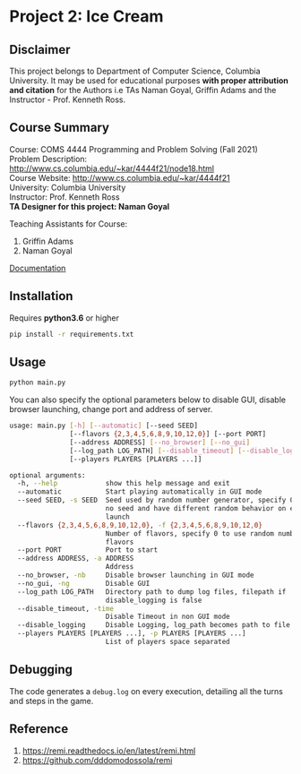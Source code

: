 # Project 2: Ice Cream

## Disclaimer
This project belongs to Department of Computer Science, Columbia University. It may be used for educational purposes **with proper attribution and citation** for the Authors i.e TAs Naman Goyal, Griffin Adams and the Instructor - Prof. Kenneth Ross.

## Course Summary

Course: COMS 4444 Programming and Problem Solving (Fall 2021)  
Problem Description: http://www.cs.columbia.edu/~kar/4444f21/node18.html  
Course Website: http://www.cs.columbia.edu/~kar/4444f21  
University: Columbia University  
Instructor: Prof. Kenneth Ross  
**TA Designer for this project: Naman Goyal**

Teaching Assistants for Course:
1. Griffin Adams
1. Naman Goyal

[Documentation](https://docs.google.com/document/d/1wCQZNEupmkwjPrOVFU3S3sMxz16ph3gBDZg0aunx46Q/edit?usp=sharing)

## Installation

Requires **python3.6** or higher

```bash
pip install -r requirements.txt
```

## Usage

```bash
python main.py
```

You can also specify the optional parameters below to disable GUI, disable browser launching, change port and address of server.

```bash
usage: main.py [-h] [--automatic] [--seed SEED]
               [--flavors {2,3,4,5,6,8,9,10,12,0}] [--port PORT]
               [--address ADDRESS] [--no_browser] [--no_gui]
               [--log_path LOG_PATH] [--disable_timeout] [--disable_logging]
               [--players PLAYERS [PLAYERS ...]]

optional arguments:
  -h, --help            show this help message and exit
  --automatic           Start playing automatically in GUI mode
  --seed SEED, -s SEED  Seed used by random number generator, specify 0 to use
                        no seed and have different random behavior on each
                        launch
  --flavors {2,3,4,5,6,8,9,10,12,0}, -f {2,3,4,5,6,8,9,10,12,0}
                        Number of flavors, specify 0 to use random number of
                        flavors
  --port PORT           Port to start
  --address ADDRESS, -a ADDRESS
                        Address
  --no_browser, -nb     Disable browser launching in GUI mode
  --no_gui, -ng         Disable GUI
  --log_path LOG_PATH   Directory path to dump log files, filepath if
                        disable_logging is false
  --disable_timeout, -time
                        Disable Timeout in non GUI mode
  --disable_logging     Disable Logging, log_path becomes path to file
  --players PLAYERS [PLAYERS ...], -p PLAYERS [PLAYERS ...]
                        List of players space separated
```

## Debugging

The code generates a `debug.log` on every execution, detailing all the turns and steps in the game.

## Reference

1. <https://remi.readthedocs.io/en/latest/remi.html>
1. <https://github.com/dddomodossola/remi>
